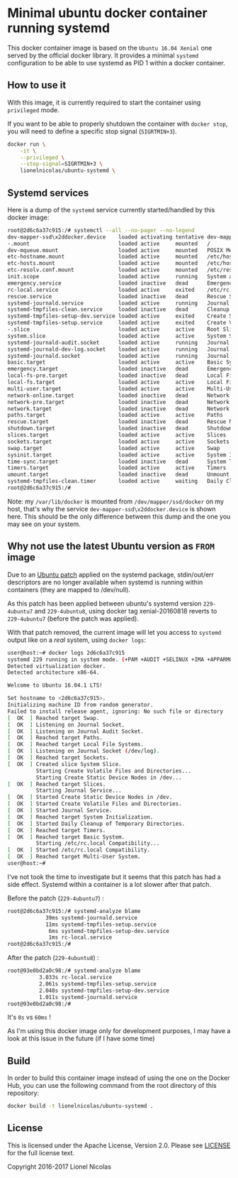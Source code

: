 # Minimal ubuntu docker container running systemd

This docker container image is based on the `Ubuntu 16.04 Xenial` one served
by the official docker library. It provides a minimal `systemd` configuration
to be able to use systemd as PID 1 within a docker container.


## How to use it

With this image, it is currently required to start the container using `privileged`
mode.

If you want to be able to properly shutdown the container with `docker stop`,
you will need to define a specific stop signal (`SIGRTMIN+3`).

```bash
docker run \
	-it \
	--privileged \
	--stop-signal=SIGRTMIN+3 \
	lionelnicolas/ubuntu-systemd \
```


## Systemd services

Here is a dump of the `systemd` service currently started/handled by this docker
image:

```bash
root@2d6c6a37c915:/# systemctl --all --no-pager --no-legend
dev-mapper-ssd\x2ddocker.device    loaded activating tentative dev-mapper-ssd\x2ddocker.device
-.mount                            loaded active     mounted   /
dev-mqueue.mount                   loaded active     mounted   POSIX Message Queue File System
etc-hostname.mount                 loaded active     mounted   /etc/hostname
etc-hosts.mount                    loaded active     mounted   /etc/hosts
etc-resolv.conf.mount              loaded active     mounted   /etc/resolv.conf
init.scope                         loaded active     running   System and Service Manager
emergency.service                  loaded inactive   dead      Emergency Shell
rc-local.service                   loaded active     exited    /etc/rc.local Compatibility
rescue.service                     loaded inactive   dead      Rescue Shell
systemd-journald.service           loaded active     running   Journal Service
systemd-tmpfiles-clean.service     loaded inactive   dead      Cleanup of Temporary Directories
systemd-tmpfiles-setup-dev.service loaded active     exited    Create Static Device Nodes in /dev
systemd-tmpfiles-setup.service     loaded active     exited    Create Volatile Files and Directories
-.slice                            loaded active     active    Root Slice
system.slice                       loaded active     active    System Slice
systemd-journald-audit.socket      loaded active     running   Journal Audit Socket
systemd-journald-dev-log.socket    loaded active     running   Journal Socket (/dev/log)
systemd-journald.socket            loaded active     running   Journal Socket
basic.target                       loaded active     active    Basic System
emergency.target                   loaded inactive   dead      Emergency Mode
local-fs-pre.target                loaded inactive   dead      Local File Systems (Pre)
local-fs.target                    loaded active     active    Local File Systems
multi-user.target                  loaded active     active    Multi-User System
network-online.target              loaded inactive   dead      Network is Online
network-pre.target                 loaded inactive   dead      Network (Pre)
network.target                     loaded inactive   dead      Network
paths.target                       loaded active     active    Paths
rescue.target                      loaded inactive   dead      Rescue Mode
shutdown.target                    loaded inactive   dead      Shutdown
slices.target                      loaded active     active    Slices
sockets.target                     loaded active     active    Sockets
swap.target                        loaded active     active    Swap
sysinit.target                     loaded active     active    System Initialization
time-sync.target                   loaded inactive   dead      System Time Synchronized
timers.target                      loaded active     active    Timers
umount.target                      loaded inactive   dead      Unmount All Filesystems
systemd-tmpfiles-clean.timer       loaded active     waiting   Daily Cleanup of Temporary Directories
root@2d6c6a37c915:/#
```

Note: my `/var/lib/docker` is mounted from `/dev/mapper/ssd/docker` on my host,
that's why the service `dev-mapper-ssd\x2ddocker.device` is shown here. This
should be the only difference between this dump and the one you may see on your
system.


## Why not use the latest Ubuntu version as `FROM` image

Due to an [Ubuntu patch](https://launchpad.net/ubuntu/+source/systemd/229-4ubuntu8) applied on the systemd package, stdin/out/err
descriptors are no longer available when systemd is running within containers
(they are mapped to /dev/null).

As this patch has been applied between ubuntu's systemd version `229-4ubuntu7`
and `229-4ubuntu8`, using docker tag xenial-20160818 reverts to `229-4ubuntu7`
(before the patch was applied).

With that patch removed, the current image will let you access to `systemd` output
like on a *real* system, using `docker logs`:

```bash
user@host:~# docker logs 2d6c6a37c915
systemd 229 running in system mode. (+PAM +AUDIT +SELINUX +IMA +APPARMOR +SMACK +SYSVINIT +UTMP +LIBCRYPTSETUP +GCRYPT +GNUTLS +ACL +XZ -LZ4 +SECCOMP +BLKID +ELFUTILS +KMOD -IDN)
Detected virtualization docker.
Detected architecture x86-64.

Welcome to Ubuntu 16.04.1 LTS!

Set hostname to <2d6c6a37c915>.
Initializing machine ID from random generator.
Failed to install release agent, ignoring: No such file or directory
[  OK  ] Reached target Swap.
[  OK  ] Listening on Journal Socket.
[  OK  ] Listening on Journal Audit Socket.
[  OK  ] Reached target Paths.
[  OK  ] Reached target Local File Systems.
[  OK  ] Listening on Journal Socket (/dev/log).
[  OK  ] Reached target Sockets.
[  OK  ] Created slice System Slice.
         Starting Create Volatile Files and Directories...
         Starting Create Static Device Nodes in /dev...
[  OK  ] Reached target Slices.
         Starting Journal Service...
[  OK  ] Started Create Static Device Nodes in /dev.
[  OK  ] Started Create Volatile Files and Directories.
[  OK  ] Started Journal Service.
[  OK  ] Reached target System Initialization.
[  OK  ] Started Daily Cleanup of Temporary Directories.
[  OK  ] Reached target Timers.
[  OK  ] Reached target Basic System.
         Starting /etc/rc.local Compatibility...
[  OK  ] Started /etc/rc.local Compatibility.
[  OK  ] Reached target Multi-User System.
user@host:~#
```


I've not took the time to investigate but it seems that this patch has had a
side effect. Systemd within a container is a lot slower after that patch.

Before the patch (`229-4ubuntu7`) :

```bash
root@2d6c6a37c915:/# systemd-analyze blame
            39ms systemd-journald.service
            11ms systemd-tmpfiles-setup.service
             6ms systemd-tmpfiles-setup-dev.service
             1ms rc-local.service
root@2d6c6a37c915:/#
```

After the patch (`229-4ubuntu8`) :

```bash
root@93e0bd2a0c98:/# systemd-analyze blame
          3.033s rc-local.service
          2.061s systemd-tmpfiles-setup.service
          2.048s systemd-tmpfiles-setup-dev.service
          1.011s systemd-journald.service
root@93e0bd2a0c98:/#
```

It's `8s` vs `60ms` !

As I'm using this docker image only for development purposes, I may have a look
at this issue in the future (if I have some time)


## Build

In order to build this container image instead of using the one on the Docker Hub,
you can use the following command from the root directory of this repository:

```bash
docker build -t lionelnicolas/ubuntu-systemd .
```


## License

This is licensed under the Apache License, Version 2.0. Please see [LICENSE](https://github.com/lionelnicolas/docker-ubuntu-systemd/blob/master/LICENSE)
for the full license text.

Copyright 2016-2017 Lionel Nicolas
